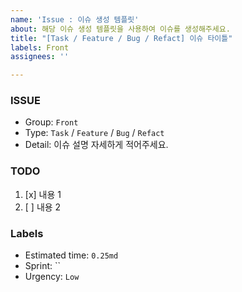 ```yaml
---
name: 'Issue : 이슈 생성 템플릿'
about: 해당 이슈 생성 템플릿을 사용하여 이슈를 생성해주세요.
title: "[Task / Feature / Bug / Refact] 이슈 타이틀"
labels: Front
assignees: ''

---
```


### ISSUE
- Group:  `Front`
- Type: `Task` / `Feature` / `Bug` / `Refact`
- Detail: 이슈 설명 자세하게 적어주세요.

### TODO
1. [x] 내용 1
2. [ ] 내용 2

### Labels
- Estimated time: `0.25md`
- Sprint: ``
- Urgency: `Low`
